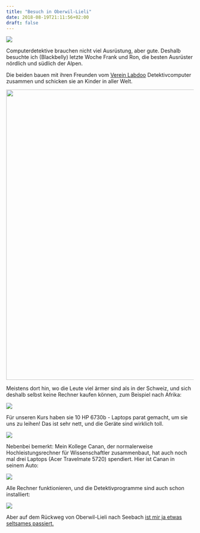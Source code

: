 ```yaml
---
title: "Besuch in Oberwil-Lieli"
date: 2018-08-19T21:11:56+02:00
draft: false
---
```


<img src="/rechnerparade.jpg" />

Computerdetektive brauchen nicht viel Ausrüstung, aber gute. Deshalb
besuchte ich (Blackbelly) letzte Woche Frank und Ron, die besten Ausrüster
nördlich und südlich der Alpen.

<!--more-->

Die beiden bauen mit ihren Freunden vom <a
href="https://www.labdoo.org/de/content/LabdooCH">Verein Labdoo</a>
Detektivcomputer zusammen und schicken sie an Kinder in aller
Welt.

<img
src="https://lh3.googleusercontent.com/TuBh7mkXvvDBLWKZTo5Up8HM44rxEeYTeHzra-8hMew_kLFhld1kv-czGgmEjFMVD7d6GeG5bWZrLQ=w4032-h3024-no"
width="780px" />

Meistens dort hin, wo die Leute viel ärmer sind als in der
Schweiz, und sich deshalb selbst keine Rechner kaufen können, zum
Beispiel nach Afrika:

<img src="/africa.jpg" />

Für unseren Kurs haben sie 10 HP 6730b - Laptops parat gemacht, um sie
uns zu leihen! Das ist sehr nett, und die Geräte sind wirklich
toll.

<img src="/laptops1.jpg" />

Nebenbei bemerkt: Mein Kollege Canan, der normalerweise
Hochleistungsrechner für Wissenschaftler zusammenbaut, hat auch noch
mal drei Laptops (Acer Travelmate 5720) spendiert. Hier ist Canan in
seinem Auto:

<img src="/canan.jpg" />

Alle Rechner funktionieren, und die Detektivprogramme sind auch schon
installiert:

<img src="/rechnerparade.jpg" />

Aber auf dem Rückweg von Oberwil-Lieli nach Seebach <a
href="/posts/myterioese_begegnung/">ist mir ja etwas seltsames
passiert.</a>


